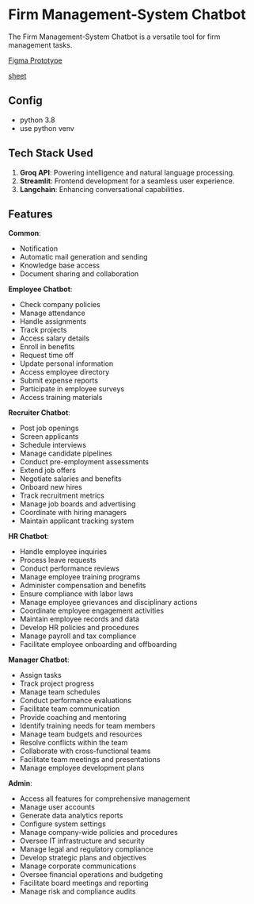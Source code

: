 # Firm Management-System Chatbot

The Firm Management-System Chatbot is a versatile tool for firm management tasks.

[Figma Prototype](https://www.figma.com/file/UPkW95GdJJzXBwqmMyBh0K/Firm?type=whiteboard&node-id=0%3A1&t=sGmZpS9HljnnVE8z-1)

[sheet](https://docs.google.com/spreadsheets/d/1AGK-7xTD_AOaBeQVapjMWzA71pQ63csAFR7v_ppZ91c/edit?usp=sharing)
## Config
- python 3.8
- use python venv

## Tech Stack Used

1. **Groq API**: Powering intelligence and natural language processing.
2. **Streamlit**: Frontend development for a seamless user experience.
3. **Langchain**: Enhancing conversational capabilities.

## Features
**Common**:
 - Notification
 - Automatic mail generation and sending
 - Knowledge base access
 - Document sharing and collaboration

**Employee Chatbot**:
 - Check company policies
 - Manage attendance
 - Handle assignments
 - Track projects
 - Access salary details
 - Enroll in benefits
 - Request time off
 - Update personal information
 - Access employee directory
 - Submit expense reports
 - Participate in employee surveys
 - Access training materials

**Recruiter Chatbot**:
 - Post job openings
 - Screen applicants
 - Schedule interviews
 - Manage candidate pipelines
 - Conduct pre-employment assessments
 - Extend job offers
 - Negotiate salaries and benefits
 - Onboard new hires
 - Track recruitment metrics
 - Manage job boards and advertising
 - Coordinate with hiring managers
 - Maintain applicant tracking system

**HR Chatbot**:
 - Handle employee inquiries
 - Process leave requests
 - Conduct performance reviews
 - Manage employee training programs
 - Administer compensation and benefits
 - Ensure compliance with labor laws
 - Manage employee grievances and disciplinary actions
 - Coordinate employee engagement activities
 - Maintain employee records and data
 - Develop HR policies and procedures
 - Manage payroll and tax compliance
 - Facilitate employee onboarding and offboarding

**Manager Chatbot**:
 - Assign tasks
 - Track project progress
 - Manage team schedules
 - Conduct performance evaluations
 - Facilitate team communication
 - Provide coaching and mentoring
 - Identify training needs for team members
 - Manage team budgets and resources
 - Resolve conflicts within the team
 - Collaborate with cross-functional teams
 - Facilitate team meetings and presentations
 - Manage employee development plans

**Admin**:
 - Access all features for comprehensive management
 - Manage user accounts
 - Generate data analytics reports
 - Configure system settings
 - Manage company-wide policies and procedures
 - Oversee IT infrastructure and security
 - Manage legal and regulatory compliance
 - Develop strategic plans and objectives
 - Manage corporate communications
 - Oversee financial operations and budgeting
 - Facilitate board meetings and reporting
 - Manage risk and compliance audits